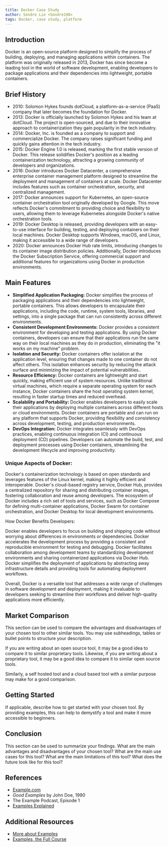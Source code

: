 ```yaml
---
title: Docker Case Study
author: Sondre Lie <Sondre198>
tags: Docker, case study, platform
---
```


## Introduction

Docker is an open-source platform designed to simplify the process of building, deploying, and managing applications within containers. The platform was originally released in 2013, Docker has since become a leading tool in the world of software development, enabling developers to package applications and their dependencies into lightweight, portable containers.

## Brief History

- 2010: Solomon Hykes founds dotCloud, a platform-as-a-service (PaaS) company that later becomes the foundation for Docker.
- 2013: Docker is officially launched by Solomon Hykes and his team at dotCloud. The project is open-sourced, and due to their innovative approach to containerization they gain popularity in the tech industry.
- 2014: Docker, Inc. is founded as a company to support and commercialize Docker. The company raises significant funding and quickly gains attention in the tech industry.
- 2015: Docker Engine 1.0 is released, marking the first stable version of Docker. This release solidifies Docker's position as a leading containerization technology, attracting a growing community of developers and organizations.
- 2016: Docker introduces Docker Datacenter, a comprehensive enterprise container management platform designed to streamline the deployment and management of containers at scale. Docker Datacenter includes features such as container orchestration, security, and centralized management.
- 2017: Docker announces support for Kubernetes, an open-source container orchestration tool originally developed by Google. This move reflects Docker's commitment to providing choice and flexibility to users, allowing them to leverage Kubernetes alongside Docker's native orchestration tools.
- 2019: Docker Desktop is released, providing developers with an easy-to-use interface for building, testing, and deploying containers on their local machines. Docker Desktop supports Windows, macOS, and Linux, making it accessible to a wide range of developers.
- 2020: Docker announces Docker Hub rate limits, introducing changes to its container image distribution policies. Additionally, Docker introduces the Docker Subscription Service, offering commercial support and additional features for organizations using Docker in production environments.

## Main Features

- **Simplified Application Packaging:** Docker simplifies the process of packaging applications and their dependencies into lightweight, portable containers. This allows developers to encapsulate their applications, including the code, runtime, system tools, libraries, and settings, into a single package that can run consistently across different environments.
- **Consistent Development Environments:** Docker provides a consistent environment for developing and testing applications. By using Docker containers, developers can ensure that their applications run the same way on their local machines as they do in production, eliminating the "it works on my machine" problem.
- **Isolation and Security:** Docker containers offer isolation at the application level, ensuring that changes made to one container do not affect others. This isolation enhances security by reducing the attack surface and minimizing the impact of potential vulnerabilities..
- **Resource Efficiency:** Docker containers are lightweight and start quickly, making efficient use of system resources. Unlike traditional virtual machines, which require a separate operating system for each instance, Docker containers share the host operating system kernel, resulting in faster startup times and reduced overhead.
- **Scalability and Portability:** Docker enables developers to easily scale their applications by deploying multiple containers across different hosts or cloud environments. Docker containers are portable and can run on any platform that supports Docker, providing flexibility and consistency across development, testing, and production environments.
- **DevOps Integration:** Docker integrates seamlessly with DevOps practices, enabling continuous integration (CI) and continuous deployment (CD) pipelines. Developers can automate the build, test, and deployment processes using Docker containers, streamlining the development lifecycle and improving productivity.

### Unique Aspects of Docker:

Docker's containerization technology is based on open standards and leverages features of the Linux kernel, making it highly efficient and interoperable.
Docker's cloud-based registry service, Docker Hub, provides a centralized repository for sharing and distributing container images, fostering collaboration and reuse among developers. The ecosystem of Docker includes a rich set of tools and services, such as Docker Compose for defining multi-container applications, Docker Swarm for container orchestration, and Docker Desktop for local development environments.

How Docker Benefits Developers:

Docker enables developers to focus on building and shipping code without worrying about differences in environments or dependencies.
Docker accelerates the development process by providing a consistent and reproducible environment for testing and debugging.
Docker facilitates collaboration among development teams by standardizing development environments and sharing containerized applications via Docker Hub.
Docker simplifies the deployment of applications by abstracting away infrastructure details and providing tools for automating deployment workflows.

Overall, Docker is a versatile tool that addresses a wide range of challenges in software development and deployment, making it invaluable to developers seeking to streamline their workflows and deliver high-quality applications more efficiently.

## Market Comparison

This section can be used to compare the advantages and disadvantages of your chosen tool to other similar tools. You may use subheadings, tables or bullet points to structure your description.

If you are writing about an open source tool, it may be a good idea to compare it to similar proprietary tools. Likewise, if you are writing about a proprietary tool, it may be a good idea to compare it to similar open source tools.

Similarly, a self hosted tool and a cloud based tool with a similar purpose may make for a good comparison.

## Getting Started

If applicable, describe how to get started with your chosen tool. By providing examples, this can help to demystify a tool and make it more accessible to beginners.

## Conclusion

This section can be used to summarize your findings. What are the main advantages and disadvantages of your chosen tool? What are the main use cases for this tool? What are the main limitations of this tool? What does the future look like for this tool?

## References

- [Example.com](https://example.com)
- _Good Examples_ by John Doe, 1990
- The Example Podcast, Episode 1
- [Examples Explained](https://youtu.be/dQw4w9WgXcQ)

## Additional Resources

- [More about Examples](https://example.com)
- [Examples, the Full Course](https://youtu.be/dQw4w9WgXcQ)
